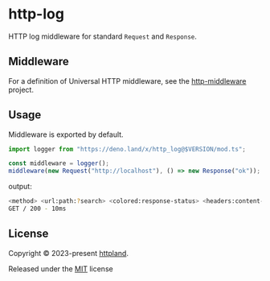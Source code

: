 # http-log

HTTP log middleware for standard `Request` and `Response`.

## Middleware

For a definition of Universal HTTP middleware, see the
[http-middleware](https://github.com/httpland/http-middleware) project.

## Usage

Middleware is exported by default.

```ts
import logger from "https://deno.land/x/http_log@$VERSION/mod.ts";

const middleware = logger();
middleware(new Request("http://localhost"), () => new Response("ok"));
```

output:

```bash
<method> <url:path:?search> <colored:response-status> <headers:content-length:unit> - <response-time:unit>
GET / 200 - 10ms
```

## License

Copyright © 2023-present [httpland](https://github.com/httpland).

Released under the [MIT](./LICENSE) license
